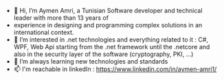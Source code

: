 - 👋 Hi, I’m Aymen Amri, a Tunisian Software developer and technical leader with more than 13 years of 
- experience in designing and programming complex solutions in an international context.
- 👀 I’m interested in .net technologies and everything related to it : C#, WPF, Web Api starting from the .net framework until the .netcore and also in the security layer of the software (cryptography, PKI, ...)
- 🌱 I’m always learning new technologies and standards
- 📫 I'm reachable in linkedIn : https://www.linkedin.com/in/aymen-amri1/

<!---
Aymenamr/Aymenamr is a ✨ special ✨ repository because its `README.md` (this file) appears on your GitHub profile.
You can click the Preview link to take a look at your changes.
--->
